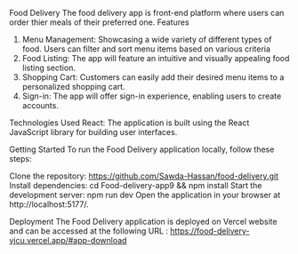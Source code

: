 Food Delivery
The food delivery app is front-end platform where  users can order thier meals of their preferred one.
Features
1.	Menu Management:
    Showcasing a wide variety of different types of food. Users can filter and sort menu items based on various criteria
2.	Food Listing: The app will feature an intuitive and visually appealing food listing section.
3.	Shopping Cart: Customers can easily add their desired menu items to a personalized shopping cart.
4.	Sign-in: The app will offer  sign-in  experience, enabling users to create accounts.

Technologies Used
React: The application is built using the React JavaScript library for building user interfaces.

Getting Started
To run the Food Delivery application locally, follow these steps:

Clone the repository: https://github.com/Sawda-Hassan/food-delivery.git
Install dependencies: cd Food-delivery-app9 && npm install
Start the development server: npm run dev
Open the application in your browser at http://localhost:5177/.


Deployment
The Food Delivery application is deployed on Vercel website and can be accessed at the following URL :
https://food-delivery-vjcu.vercel.app/#app-download